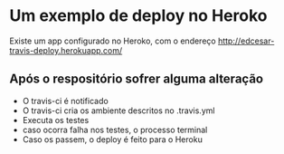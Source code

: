 # Um exemplo de deploy no Heroko  

Existe um app configurado no Heroko, com o endereço http://edcesar-travis-deploy.herokuapp.com/  

## Após o respositório sofrer alguma alteração 
- O travis-ci é notificado 
- O travis-ci cria os ambiente descritos no .travis.yml
- Executa os testes
- caso ocorra falha nos testes, o processo terminal
- Caso os passem, o deploy é feito para o Heroku
